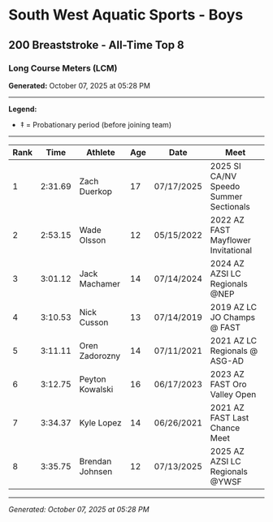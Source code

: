 # South West Aquatic Sports - Boys
## 200 Breaststroke - All-Time Top 8
### Long Course Meters (LCM)

**Generated:** October 07, 2025 at 05:28 PM

---

**Legend:**
- ‡ = Probationary period (before joining team)

---

| Rank | Time | Athlete | Age | Date | Meet |
|------|------|---------|-----|------|------|
| 1 | 2:31.69 | Zach Duerkop | 17 | 07/17/2025 | 2025 SI CA/NV Speedo Summer Sectionals |
| 2 | 2:53.15 | Wade Olsson | 12 | 05/15/2022 | 2022 AZ FAST Mayflower Invitational |
| 3 | 3:01.12 | Jack Machamer | 14 | 07/14/2024 | 2024 AZ AZSI LC Regionals @NEP |
| 4 | 3:10.53 | Nick Cusson | 13 | 07/14/2019 | 2019 AZ LC JO Champs @ FAST |
| 5 | 3:11.11 | Oren Zadorozny | 14 | 07/11/2021 | 2021 AZ LC Regionals @ ASG-AD |
| 6 | 3:12.75 | Peyton Kowalski | 16 | 06/17/2023 | 2023 AZ FAST Oro Valley Open |
| 7 | 3:34.37 | Kyle Lopez | 14 | 06/26/2021 | 2021 AZ FAST Last Chance Meet |
| 8 | 3:35.75 | Brendan Johnsen | 12 | 07/13/2025 | 2025 AZ AZSI LC Regionals @YWSF |

---

*Generated: October 07, 2025 at 05:28 PM*
